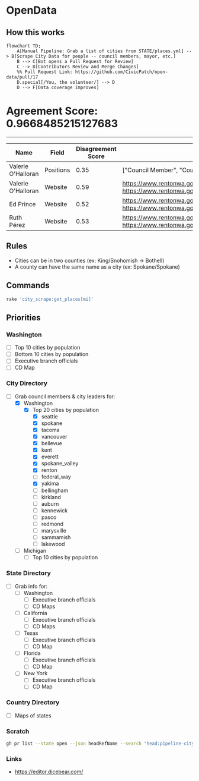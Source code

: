 # OpenData

## How this works

```mermaid
flowchart TD;
    A[Manual Pipeline: Grab a list of cities from STATE/places.yml] --> B[Scrape City Data for people -- council members, mayor, etc.]
    B --> C[Bot opens a Pull Request for Review]
    C --> D[Contributors Review and Merge Changes]
    %% Pull Request Link: https://github.com/CivicPatch/open-data/pull/17
    D.special[/You, the volunteer/] --> D
    D --> F[Data coverage improves]
```
# Agreement Score: 0.9668485215127683
---
| Name               | Field     | Disagreement Score | Values                                                                                                                |
| ------------------ | --------- | ------------------ | --------------------------------------------------------------------------------------------------------------------- |
| Valerie O'Halloran | Positions | 0.35               | ["Council Member", "Council President"], ["Council Member"],                                                          |
| Valerie O'Halloran | Website   | 0.59               | https://www.rentonwa.gov/city_hall/city_council/valerie_o_halloran, https://www.rentonwa.gov/Government/City-Council, |
| Ed Prince          | Website   | 0.52               | https://www.rentonwa.gov/city_hall/city_council/ed_prince, https://www.rentonwa.gov/Government/City-Council,          |
| Ruth Pérez         | Website   | 0.53               | https://www.rentonwa.gov/city_hall/city_council/ruth_perez, https://www.rentonwa.gov/Government/City-Council,         |

## Rules
* Cities can be in two counties (ex: King/Snohomish -> Bothell)
* A county can have the same name as a city (ex: Spokane/Spokane)

## Commands

```bash
rake 'city_scrape:get_places[mi]'
```

## Priorities
### Washington
- [ ] Top 10 cities by population
- [ ] Bottom 10 cities by population
- [ ] Executive branch officials
- [ ] CD Map

### City Directory
- [ ] Grab council members & city leaders for:
  - [x] Washington
    - [x] Top 20 cities by population
      - [x] seattle
      - [x] spokane
      - [x] tacoma
      - [x] vancouver
      - [x] bellevue
      - [x] kent
      - [x] everett
      - [x] spokane_valley
      - [x] renton
      - [ ] federal_way
      - [x] yakima
      - [ ] bellingham
      - [ ] kirkland
      - [ ] auburn
      - [ ] kennewick
      - [ ] pasco
      - [ ] redmond
      - [ ] marysville
      - [ ] sammamish
      - [ ] lakewood
  - [ ] Michigan
    - [ ] Top 10 cities by population

### State Directory
- [ ] Grab info for:
  - [ ] Washington
    - [ ] Executive branch officials
    - [ ] CD Maps
  - [ ] California
    - [ ] Executive branch officials
    - [ ] CD Maps
  - [ ] Texas
    - [ ] Executive branch officials
    - [ ] CD Map 
  - [ ] Florida
    - [ ] Executive branch officials
    - [ ] CD Map
  - [ ] New York
    - [ ] Executive branch officials
    - [ ] CD Map

### Country Directory
- [ ] Maps of states

### Scratch
```bash
gh pr list --state open --json headRefName --search "head:pipeline-city-scrapes-wa-" --template '{{range .}}{{.headRefName}} {{end}}'
```

### Links
* https://editor.dicebear.com/
